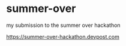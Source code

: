 # summer-over

my submission to the summer over hackathon 

https://summer-over-hackathon.devpost.com